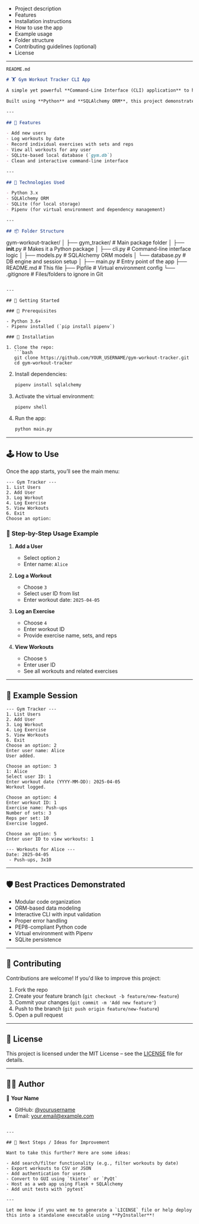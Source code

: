 - Project description
- Features
- Installation instructions
- How to use the app
- Example usage
- Folder structure
- Contributing guidelines (optional)
- License

---

 `README.md`

```markdown
# 🏋️ Gym Workout Tracker CLI App

A simple yet powerful **Command-Line Interface (CLI) application** to help users track their workouts, including exercises, sets, reps, and workout dates.

Built using **Python** and **SQLAlchemy ORM**, this project demonstrates best practices in CLI design, database modeling, and modular Python packaging.

---

## 📌 Features

- Add new users
- Log workouts by date
- Record individual exercises with sets and reps
- View all workouts for any user
- SQLite-based local database (`gym.db`)
- Clean and interactive command-line interface

---

## 🧰 Technologies Used

- Python 3.x
- SQLAlchemy ORM
- SQLite (for local storage)
- Pipenv (for virtual environment and dependency management)

---

## 📦 Folder Structure

```
gym-workout-tracker/
│
├── gym_tracker/         # Main package folder
│   ├── __init__.py      # Makes it a Python package
│   ├── cli.py           # Command-line interface logic
│   ├── models.py        # SQLAlchemy ORM models
│   └── database.py      # DB engine and session setup
│
├── main.py              # Entry point of the app
├── README.md            # This file
├── Pipfile              # Virtual environment config
└── .gitignore           # Files/folders to ignore in Git
```

---

## 🚀 Getting Started

### 🔹 Prerequisites

- Python 3.6+
- Pipenv installed (`pip install pipenv`)

### 🔹 Installation

1. Clone the repo:
   ```bash
   git clone https://github.com/YOUR_USERNAME/gym-workout-tracker.git
   cd gym-workout-tracker
   ```

2. Install dependencies:
   ```bash
   pipenv install sqlalchemy
   ```

3. Activate the virtual environment:
   ```bash
   pipenv shell
   ```

4. Run the app:
   ```bash
   python main.py
   ```

---

## 🕹️ How to Use

Once the app starts, you’ll see the main menu:

```
--- Gym Tracker ---
1. List Users
2. Add User
3. Log Workout
4. Log Exercise
5. View Workouts
6. Exit
Choose an option:
```

### 📝 Step-by-Step Usage Example

1. **Add a User**
   - Select option `2`
   - Enter name: `Alice`

2. **Log a Workout**
   - Choose `3`
   - Select user ID from list
   - Enter workout date: `2025-04-05`

3. **Log an Exercise**
   - Choose `4`
   - Enter workout ID
   - Provide exercise name, sets, and reps

4. **View Workouts**
   - Choose `5`
   - Enter user ID
   - See all workouts and related exercises

---

## 🧪 Example Session

```text
--- Gym Tracker ---
1. List Users
2. Add User
3. Log Workout
4. Log Exercise
5. View Workouts
6. Exit
Choose an option: 2
Enter user name: Alice
User added.

Choose an option: 3
1: Alice
Select user ID: 1
Enter workout date (YYYY-MM-DD): 2025-04-05
Workout logged.

Choose an option: 4
Enter workout ID: 1
Exercise name: Push-ups
Number of sets: 3
Reps per set: 10
Exercise logged.

Choose an option: 5
Enter user ID to view workouts: 1

--- Workouts for Alice ---
Date: 2025-04-05
 - Push-ups, 3x10
```

---

## 🛡️ Best Practices Demonstrated

- Modular code organization
- ORM-based data modeling
- Interactive CLI with input validation
- Proper error handling
- PEP8-compliant Python code
- Virtual environment with Pipenv
- SQLite persistence

---

## 🤝 Contributing

Contributions are welcome! If you'd like to improve this project:

1. Fork the repo
2. Create your feature branch (`git checkout -b feature/new-feature`)
3. Commit your changes (`git commit -m 'Add new feature'`)
4. Push to the branch (`git push origin feature/new-feature`)
5. Open a pull request

---

## 📄 License

This project is licensed under the MIT License – see the [LICENSE](LICENSE) file for details.

---

## 👨‍💻 Author

👤 **Your Name**

- GitHub: [@yourusername](https://github.com/yourusername)
- Email: your.email@example.com
```

---

## 📝 Next Steps / Ideas for Improvement

Want to take this further? Here are some ideas:

- Add search/filter functionality (e.g., filter workouts by date)
- Export workouts to CSV or JSON
- Add authentication for users
- Convert to GUI using `tkinter` or `PyQt`
- Host as a web app using Flask + SQLAlchemy
- Add unit tests with `pytest`

---

Let me know if you want me to generate a `LICENSE` file or help deploy this into a standalone executable using **PyInstaller**!